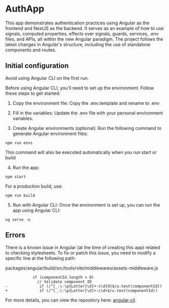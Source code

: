 # AuthApp

This app demonstrates authentication practices using Angular as the frontend and NestJS as the backend. It serves as an example of how to use signals, computed properties, effects over signals, guards, services, .env files, and APIs, all within the new Angular paradigm. The project follows the latest changes in Angular's structure, including the use of standalone components and routes.


## Initial configuration

Avoid using Angular CLI on the first run.

Before using Angular CLI, you'll need to set up the environment. Follow these steps to get started:

1. Copy the environment file:
  Copy the .env.template and rename to .env

2. Fill in the variables:
  Update the .env file with your personal environment variables.

3. Create Angular environments (optional):
  Run the following command to generate Angular environment files:
```
npm run envs
```
  This command will also be executed automatically when you run start or build

4. Run the app:
```
npm start
```
  For a production build, use:
```
npm run build
```

5. Run with Angular CLI:
  Once the environment is set up, you can run the app using Angular CLI:
```
ng serve -o
```


## Errors

There is a known issue in Angular (at the time of creating this app) related to checking stylesheets. To fix or patch this issue, you need to modify a specific line at the following path:

packages/angular/build/src/tools/vite/middlewares/assets-middleware.js

```
            if (componentId.length > 0) 
              // Validate component ID
-              if (/^[_.\-\p{Letter}\d]+-c\d{9}$/u.test(componentId)) 
+              if (/^[_.\-\p{Letter}\d]+-c\d+$/u.test(componentId)) 
```

For more details, you can view the repository here:
[angular-cli](https://github.com/angular/angular-cli/pull/28658/commits/77781f027ce29412908cbd4b3affc1c00ed54746)